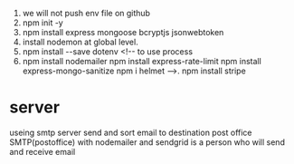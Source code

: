 1. we will not push env file on github
1. npm init -y
2. npm install express mongoose bcryptjs jsonwebtoken
3. install nodemon at global level.
4. npm install --save dotenv    <!-- to use process 
5. npm install nodemailer
npm install express-rate-limit
npm install express-mongo-sanitize
npm i helmet
-->.
 npm install stripe
 # server
 useing smtp server send and sort email to destination post office
 SMTP(postoffice) with nodemailer and sendgrid is a person who will send and receive email